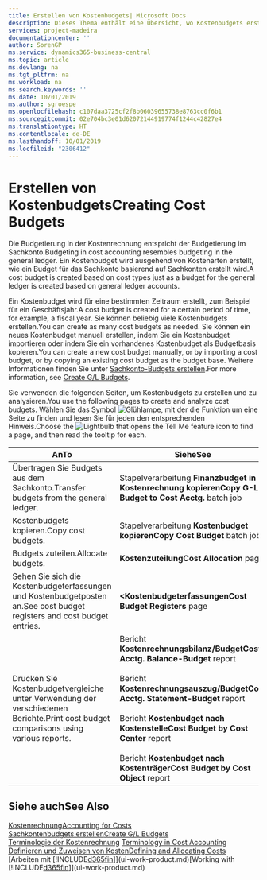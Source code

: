 ```yaml
---
title: Erstellen von Kostenbudgets| Microsoft Docs
description: Dieses Thema enthält eine Übersicht, wo Kostenbudgets erstellt und analysiert werden.
services: project-madeira
documentationcenter: ''
author: SorenGP
ms.service: dynamics365-business-central
ms.topic: article
ms.devlang: na
ms.tgt_pltfrm: na
ms.workload: na
ms.search.keywords: ''
ms.date: 10/01/2019
ms.author: sgroespe
ms.openlocfilehash: c107daa3725cf2f8b06039655738e8763cc0f6b1
ms.sourcegitcommit: 02e704bc3e01d62072144919774f1244c42827e4
ms.translationtype: HT
ms.contentlocale: de-DE
ms.lasthandoff: 10/01/2019
ms.locfileid: "2306412"
---
```

# <a name="creating-cost-budgets"></a><span data-ttu-id="6ee7c-103">Erstellen von Kostenbudgets</span><span class="sxs-lookup"><span data-stu-id="6ee7c-103">Creating Cost Budgets</span></span>
<span data-ttu-id="6ee7c-104">Die Budgetierung in der Kostenrechnung entspricht der Budgetierung im Sachkonto.</span><span class="sxs-lookup"><span data-stu-id="6ee7c-104">Budgeting in cost accounting resembles budgeting in the general ledger.</span></span> <span data-ttu-id="6ee7c-105">Ein Kostenbudget wird ausgehend von Kostenarten erstellt, wie ein Budget für das Sachkonto basierend auf Sachkonten erstellt wird.</span><span class="sxs-lookup"><span data-stu-id="6ee7c-105">A cost budget is created based on cost types just as a budget for the general ledger is created based on general ledger accounts.</span></span>  

<span data-ttu-id="6ee7c-106">Ein Kostenbudget wird für eine bestimmten Zeitraum erstellt, zum Beispiel für ein Geschäftsjahr.</span><span class="sxs-lookup"><span data-stu-id="6ee7c-106">A cost budget is created for a certain period of time, for example, a fiscal year.</span></span> <span data-ttu-id="6ee7c-107">Sie können beliebig viele Kostenbudgets erstellen.</span><span class="sxs-lookup"><span data-stu-id="6ee7c-107">You can create as many cost budgets as needed.</span></span> <span data-ttu-id="6ee7c-108">Sie können ein neues Kostenbudget manuell erstellen, indem Sie ein Kostenbudget importieren oder indem Sie ein vorhandenes Kostenbudget als Budgetbasis kopieren.</span><span class="sxs-lookup"><span data-stu-id="6ee7c-108">You can create a new cost budget manually, or by importing a cost budget, or by copying an existing cost budget as the budget base.</span></span> <span data-ttu-id="6ee7c-109">Weitere Informationen finden Sie unter [Sachkonto-Budgets erstellen](finance-how-create-budgets.md).</span><span class="sxs-lookup"><span data-stu-id="6ee7c-109">For more information, see [Create G/L Budgets](finance-how-create-budgets.md).</span></span>

<span data-ttu-id="6ee7c-110">Sie verwenden die folgenden Seiten, um Kostenbudgets zu erstellen und zu analysieren.</span><span class="sxs-lookup"><span data-stu-id="6ee7c-110">You use the following pages to create and analyze cost budgets.</span></span> <span data-ttu-id="6ee7c-111">Wählen Sie das Symbol ![Glühlampe, mit der die Funktion](media/ui-search/search_small.png "Wie möchten Sie weiter verfahren") um eine Seite zu finden und lesen Sie für jeden den entsprechenden Hinweis.</span><span class="sxs-lookup"><span data-stu-id="6ee7c-111">Choose the ![Lightbulb that opens the Tell Me feature](media/ui-search/search_small.png "Tell me what you want to do") icon to find a page, and then read the tooltip for each.</span></span>

|<span data-ttu-id="6ee7c-112">An</span><span class="sxs-lookup"><span data-stu-id="6ee7c-112">To</span></span>|<span data-ttu-id="6ee7c-113">Siehe</span><span class="sxs-lookup"><span data-stu-id="6ee7c-113">See</span></span>|  
|--------|---------|  
|<span data-ttu-id="6ee7c-114">Übertragen Sie Budgets aus dem Sachkonto.</span><span class="sxs-lookup"><span data-stu-id="6ee7c-114">Transfer budgets from the general ledger.</span></span>|<span data-ttu-id="6ee7c-115">Stapelverarbeitung **Finanzbudget in Kostenrechnung kopieren**</span><span class="sxs-lookup"><span data-stu-id="6ee7c-115">**Copy G-L Budget to Cost Acctg.** batch job</span></span>|  
|<span data-ttu-id="6ee7c-116">Kostenbudgets kopieren.</span><span class="sxs-lookup"><span data-stu-id="6ee7c-116">Copy cost budgets.</span></span>|<span data-ttu-id="6ee7c-117">Stapelverarbeitung **Kostenbudget kopieren**</span><span class="sxs-lookup"><span data-stu-id="6ee7c-117">**Copy Cost Budget** batch job</span></span>|  
|<span data-ttu-id="6ee7c-118">Budgets zuteilen.</span><span class="sxs-lookup"><span data-stu-id="6ee7c-118">Allocate budgets.</span></span>|<span data-ttu-id="6ee7c-119">**Kostenzuteilung**</span><span class="sxs-lookup"><span data-stu-id="6ee7c-119">**Cost Allocation** page</span></span>|  
|<span data-ttu-id="6ee7c-120">Sehen Sie sich die Kostenbudgeterfassungen und Kostenbudgetposten an.</span><span class="sxs-lookup"><span data-stu-id="6ee7c-120">See cost budget registers and cost budget entries.</span></span>|<span data-ttu-id="6ee7c-121">**<Kostenbudgeterfassungen**</span><span class="sxs-lookup"><span data-stu-id="6ee7c-121">**Cost Budget Registers** page</span></span>|  
|<span data-ttu-id="6ee7c-122">Drucken Sie Kostenbudgetvergleiche unter Verwendung der verschiedenen Berichte.</span><span class="sxs-lookup"><span data-stu-id="6ee7c-122">Print cost budget comparisons using various reports.</span></span>|<span data-ttu-id="6ee7c-123">Bericht **Kostenrechnungsbilanz/Budget**</span><span class="sxs-lookup"><span data-stu-id="6ee7c-123">**Cost Acctg. Balance-Budget** report</span></span><br /><br /> <span data-ttu-id="6ee7c-124">Bericht **Kostenrechnungsauszug/Budget**</span><span class="sxs-lookup"><span data-stu-id="6ee7c-124">**Cost Acctg. Statement-Budget** report</span></span><br /><br /> <span data-ttu-id="6ee7c-125">Bericht **Kostenbudget nach Kostenstelle**</span><span class="sxs-lookup"><span data-stu-id="6ee7c-125">**Cost Budget by Cost Center** report</span></span><br /><br /> <span data-ttu-id="6ee7c-126">Bericht **Kostenbudget nach Kostenträger**</span><span class="sxs-lookup"><span data-stu-id="6ee7c-126">**Cost Budget by Cost Object** report</span></span>|  

## <a name="see-also"></a><span data-ttu-id="6ee7c-127">Siehe auch</span><span class="sxs-lookup"><span data-stu-id="6ee7c-127">See Also</span></span>  
[<span data-ttu-id="6ee7c-128">Kostenrechnung</span><span class="sxs-lookup"><span data-stu-id="6ee7c-128">Accounting for Costs</span></span>](finance-manage-cost-accounting.md)  
[<span data-ttu-id="6ee7c-129">Sachkontenbudgets erstellen</span><span class="sxs-lookup"><span data-stu-id="6ee7c-129">Create G/L Budgets</span></span>](finance-how-create-budgets.md)  
<span data-ttu-id="6ee7c-130">[Terminologie der Kostenrechnung](finance-terminology-in-cost-accounting.md) </span><span class="sxs-lookup"><span data-stu-id="6ee7c-130">[Terminology in Cost Accounting](finance-terminology-in-cost-accounting.md) </span></span>  
[<span data-ttu-id="6ee7c-131">Definieren und Zuweisen von Kosten</span><span class="sxs-lookup"><span data-stu-id="6ee7c-131">Defining and Allocating Costs</span></span>](finance-define-and-allocate-costs.md)  
<span data-ttu-id="6ee7c-132">[Arbeiten mit [!INCLUDE[d365fin](includes/d365fin_md.md)]](ui-work-product.md)</span><span class="sxs-lookup"><span data-stu-id="6ee7c-132">[Working with [!INCLUDE[d365fin](includes/d365fin_md.md)]](ui-work-product.md)</span></span>
